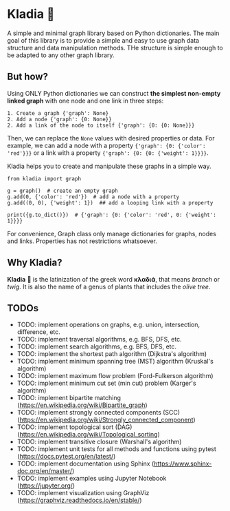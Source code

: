 # Kladia  🌿

A simple and minimal graph library based on Python dictionaries. The main goal of this library is to provide 
a simple and easy to use graph data structure and data manipulation methods. THe structure is simple enough to 
be adapted to any other graph library.

## But how?

Using ONLY Python dictionaries we can construct **the simplest non-empty linked graph** with one node and one link in three steps:

    1. Create a graph {'graph': None}
    2. Add a node {'graph': {0: None}}
    2. Add a link of the node to itself {'graph': {0: {0: None}}}

Then, we can replace the ``None`` values with desired properties or data. For example, we can add a node with a
property ``{'graph': {0: {'color': 'red'}}}`` or a link with a property ``{'graph': {0: {0: {'weight': 1}}}}``.

Kladia helps you to create and manipulate these graphs in a simple way.

    from kladia import graph
    
    g = graph()  # create an empty graph
    g.add(0, {'color': 'red'})  # add a node with a property
    g.add((0, 0), {'weight': 1})  ## add a looping link with a property
    
    print({g.to_dict()})  # {'graph': {0: {'color': 'red', 0: {'weight': 1}}}}
    
For convenience, Graph class only manage dictionaries for graphs, nodes and links. Properties has not restrictions whatsoever. 

## Why Kladia?

**Kladia**  🌿 is the latinization of the greek word **κλαδιά**, that means *branch* or *twig*. It is also the name of a genus of plants that includes
the *olive tree*.

## TODOs

- TODO: implement operations on graphs, e.g. union, intersection, difference, etc.
- TODO: implement traversal algorithms, e.g. BFS, DFS, etc.
- TODO: implement search algorithms, e.g. BFS, DFS, etc.
- TODO: implement the shortest path algorithm (Dijkstra's algorithm)
- TODO: implement minimum spanning tree (MST) algorithm (Kruskal's algorithm)
- TODO: implement maximum flow problem (Ford-Fulkerson algorithm)
- TODO: implement minimum cut set (min cut) problem (Karger's algorithm)
- TODO: implement bipartite matching  (https://en.wikipedia.org/wiki/Bipartite_graph)
- TODO: implement strongly connected components (SCC) (https://en.wikipedia.org/wiki/Strongly_connected_component)
- TODO: implement topological sort (DAG) (https://en.wikipedia.org/wiki/Topological_sorting)
- TODO: implement transitive closure (Warshall's algorithm)
- TODO: implement unit tests for all methods and functions using pytest (https://docs.pytest.org/en/latest/)
- TODO: implement documentation using Sphinx (https://www.sphinx-doc.org/en/master/)
- TODO: implement examples using Jupyter Notebook (https://jupyter.org/)
- TODO: implement visualization using GraphViz (https://graphviz.readthedocs.io/en/stable/)

